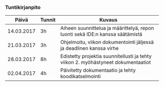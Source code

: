 ### Tuntikirjanpito
Päivä | Tunnit | Kuvaus
--------------- | ----- | ------
14.03.2017 | 3h | Aiheen suunnittelua ja määrittelyä, repon luonti sekä IDE:n kanssa säätämistä
21.03.2017 | 3h | Ohjelmoitu, viikon dokumentointi jäljessä ja deadlinen kanssa virhe
28.03.2017 | 8h | Edistetty projektia suunnitellusti ja tehty viikon 2. myöhästyneet dokumentaatiot
02.04.2017 | 4h | Päivitetty dokumentaatio ja tehty koodikatselmointi
